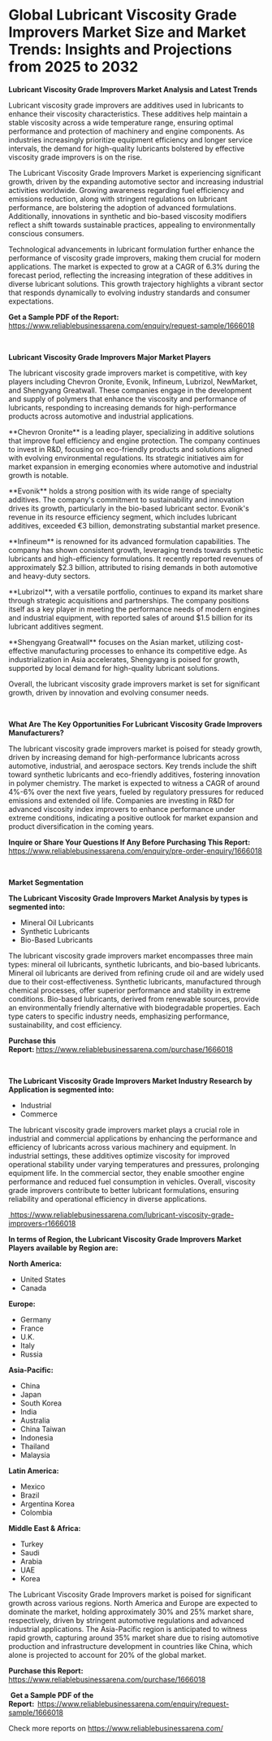 <p><h1>Global Lubricant Viscosity Grade Improvers Market Size and Market Trends: Insights and Projections from 2025 to 2032</h1></p><p><strong>Lubricant Viscosity Grade Improvers Market Analysis and Latest Trends</strong></p>
<p><p>Lubricant viscosity grade improvers are additives used in lubricants to enhance their viscosity characteristics. These additives help maintain a stable viscosity across a wide temperature range, ensuring optimal performance and protection of machinery and engine components. As industries increasingly prioritize equipment efficiency and longer service intervals, the demand for high-quality lubricants bolstered by effective viscosity grade improvers is on the rise.</p><p>The Lubricant Viscosity Grade Improvers Market is experiencing significant growth, driven by the expanding automotive sector and increasing industrial activities worldwide. Growing awareness regarding fuel efficiency and emissions reduction, along with stringent regulations on lubricant performance, are bolstering the adoption of advanced formulations. Additionally, innovations in synthetic and bio-based viscosity modifiers reflect a shift towards sustainable practices, appealing to environmentally conscious consumers.</p><p>Technological advancements in lubricant formulation further enhance the performance of viscosity grade improvers, making them crucial for modern applications. The market is expected to grow at a CAGR of 6.3% during the forecast period, reflecting the increasing integration of these additives in diverse lubricant solutions. This growth trajectory highlights a vibrant sector that responds dynamically to evolving industry standards and consumer expectations.</p></p>
<p><strong>Get a Sample PDF of the Report:&nbsp;</strong> <a href="https://www.reliablebusinessarena.com/enquiry/request-sample/1666018?utm_campaign=3559&utm_medium=2&utm_source=Github&utm_content=ia&utm_term=04042025&utm_id=lubricant-viscosity-grade-improvers">https://www.reliablebusinessarena.com/enquiry/request-sample/1666018</a></p>
<p>&nbsp;</p>
<p><strong>Lubricant Viscosity Grade Improvers Major Market Players</strong></p>
<p><p>The lubricant viscosity grade improvers market is competitive, with key players including Chevron Oronite, Evonik, Infineum, Lubrizol, NewMarket, and Shengyang Greatwall. These companies engage in the development and supply of polymers that enhance the viscosity and performance of lubricants, responding to increasing demands for high-performance products across automotive and industrial applications.</p><p>**Chevron Oronite** is a leading player, specializing in additive solutions that improve fuel efficiency and engine protection. The company continues to invest in R&D, focusing on eco-friendly products and solutions aligned with evolving environmental regulations. Its strategic initiatives aim for market expansion in emerging economies where automotive and industrial growth is notable.</p><p>**Evonik** holds a strong position with its wide range of specialty additives. The company's commitment to sustainability and innovation drives its growth, particularly in the bio-based lubricant sector. Evonik's revenue in its resource efficiency segment, which includes lubricant additives, exceeded €3 billion, demonstrating substantial market presence.</p><p>**Infineum** is renowned for its advanced formulation capabilities. The company has shown consistent growth, leveraging trends towards synthetic lubricants and high-efficiency formulations. It recently reported revenues of approximately $2.3 billion, attributed to rising demands in both automotive and heavy-duty sectors.</p><p>**Lubrizol**, with a versatile portfolio, continues to expand its market share through strategic acquisitions and partnerships. The company positions itself as a key player in meeting the performance needs of modern engines and industrial equipment, with reported sales of around $1.5 billion for its lubricant additives segment.</p><p>**Shengyang Greatwall** focuses on the Asian market, utilizing cost-effective manufacturing processes to enhance its competitive edge. As industrialization in Asia accelerates, Shengyang is poised for growth, supported by local demand for high-quality lubricant solutions. </p><p>Overall, the lubricant viscosity grade improvers market is set for significant growth, driven by innovation and evolving consumer needs.</p></p>
<p>&nbsp;</p>
<p><strong>What Are The Key Opportunities For Lubricant Viscosity Grade Improvers Manufacturers?</strong></p>
<p><p>The lubricant viscosity grade improvers market is poised for steady growth, driven by increasing demand for high-performance lubricants across automotive, industrial, and aerospace sectors. Key trends include the shift toward synthetic lubricants and eco-friendly additives, fostering innovation in polymer chemistry. The market is expected to witness a CAGR of around 4%-6% over the next five years, fueled by regulatory pressures for reduced emissions and extended oil life. Companies are investing in R&D for advanced viscosity index improvers to enhance performance under extreme conditions, indicating a positive outlook for market expansion and product diversification in the coming years.</p></p>
<p><strong>Inquire or Share Your Questions If Any Before Purchasing This Report:</strong> <a href="https://www.reliablebusinessarena.com/enquiry/pre-order-enquiry/1666018?utm_campaign=3559&utm_medium=2&utm_source=Github&utm_content=ia&utm_term=04042025&utm_id=lubricant-viscosity-grade-improvers">https://www.reliablebusinessarena.com/enquiry/pre-order-enquiry/1666018</a></p>
<p>&nbsp;</p>
<p><strong>Market Segmentation</strong></p>
<p><strong>The Lubricant Viscosity Grade Improvers Market Analysis by types is segmented into:</strong></p>
<p><ul><li>Mineral Oil Lubricants</li><li>Synthetic Lubricants</li><li>Bio-Based Lubricants</li></ul></p>
<p><p>The lubricant viscosity grade improvers market encompasses three main types: mineral oil lubricants, synthetic lubricants, and bio-based lubricants. Mineral oil lubricants are derived from refining crude oil and are widely used due to their cost-effectiveness. Synthetic lubricants, manufactured through chemical processes, offer superior performance and stability in extreme conditions. Bio-based lubricants, derived from renewable sources, provide an environmentally friendly alternative with biodegradable properties. Each type caters to specific industry needs, emphasizing performance, sustainability, and cost efficiency.</p></p>
<p><strong>Purchase this Report:&nbsp;</strong><a href="https://www.reliablebusinessarena.com/purchase/1666018?utm_campaign=3559&utm_medium=2&utm_source=Github&utm_content=ia&utm_term=04042025&utm_id=lubricant-viscosity-grade-improvers">https://www.reliablebusinessarena.com/purchase/1666018</a></p>
<p>&nbsp;</p>
<p><strong>The Lubricant Viscosity Grade Improvers Market Industry Research by Application is segmented into:</strong></p>
<p><ul><li>Industrial</li><li>Commerce</li></ul></p>
<p><p>The lubricant viscosity grade improvers market plays a crucial role in industrial and commercial applications by enhancing the performance and efficiency of lubricants across various machinery and equipment. In industrial settings, these additives optimize viscosity for improved operational stability under varying temperatures and pressures, prolonging equipment life. In the commercial sector, they enable smoother engine performance and reduced fuel consumption in vehicles. Overall, viscosity grade improvers contribute to better lubricant formulations, ensuring reliability and operational efficiency in diverse applications.</p></p>
<p><a href="https://www.reliablebusinessarena.com/lubricant-viscosity-grade-improvers-r1666018?utm_campaign=3559&utm_medium=2&utm_source=Github&utm_content=ia&utm_term=04042025&utm_id=lubricant-viscosity-grade-improvers">&nbsp;https://www.reliablebusinessarena.com/lubricant-viscosity-grade-improvers-r1666018</a></p>
<p><strong>In terms of Region, the Lubricant Viscosity Grade Improvers Market Players available by Region are:</strong></p>
<p>
    <p> <strong> North America: </strong>
        <ul>
            <li>United States</li>
            <li>Canada</li>
        </ul>
        </p> 
    <p> <strong> Europe: </strong>
        <ul>
            <li>Germany</li>
            <li>France</li>
            <li>U.K.</li>
            <li>Italy</li>
            <li>Russia</li>
        </ul>
        </p> 
    <p> <strong> Asia-Pacific: </strong>
        <ul>
            <li>China</li>
            <li>Japan</li>
            <li>South Korea</li>
            <li>India</li>
            <li>Australia</li>
            <li>China Taiwan</li>
            <li>Indonesia</li>
            <li>Thailand</li>
            <li>Malaysia</li>
        </ul>
        </p> 
    <p> <strong> Latin America: </strong>
        <ul>
            <li>Mexico</li>
            <li>Brazil</li>
            <li>Argentina Korea</li>
            <li>Colombia</li>
        </ul>
        </p> 
    <p> <strong> Middle East & Africa: </strong>
        <ul>
            <li>Turkey</li>
            <li>Saudi</li>
            <li>Arabia</li>
            <li>UAE</li>
            <li>Korea</li>
        </ul>
    </p>
    </p>
<p><p>The Lubricant Viscosity Grade Improvers market is poised for significant growth across various regions. North America and Europe are expected to dominate the market, holding approximately 30% and 25% market share, respectively, driven by stringent automotive regulations and advanced industrial applications. The Asia-Pacific region is anticipated to witness rapid growth, capturing around 35% market share due to rising automotive production and infrastructure development in countries like China, which alone is projected to account for 20% of the global market.</p></p>
<p><strong>Purchase this Report: </strong><a href="https://www.reliablebusinessarena.com/purchase/1666018?utm_campaign=3559&utm_medium=2&utm_source=Github&utm_content=ia&utm_term=04042025&utm_id=lubricant-viscosity-grade-improvers">https://www.reliablebusinessarena.com/purchase/1666018</a></p>
<p>&nbsp;<strong>Get a Sample PDF of the Report:&nbsp;&nbsp;</strong><a href="https://www.reliablebusinessarena.com/enquiry/request-sample/1666018?utm_campaign=3559&utm_medium=2&utm_source=Github&utm_content=ia&utm_term=04042025&utm_id=lubricant-viscosity-grade-improvers">https://www.reliablebusinessarena.com/enquiry/request-sample/1666018</a></p>
<p><strong></strong></p>
<p>Check more reports on <a href="https://www.reliablebusinessarena.com/?utm_campaign=3559&utm_medium=2&utm_source=Github&utm_content=ia&utm_term=04042025&utm_id=lubricant-viscosity-grade-improvers">https://www.reliablebusinessarena.com/</a></p>